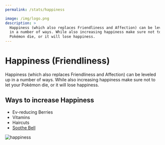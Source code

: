```yaml
---
permalink: /stats/happiness

image: /img/logo.png
description: >
  Happiness (which also replaces Friendliness and Affection) can be leveled up
  in a number of ways. While also increasing happiness make sure not to let your
  Pokémon die, or it will lose happiness.
---
```


# Happiness (Friendliness)

Happiness (which also replaces Friendliness and Affection) can be leveled up in
a number of ways. While also increasing happiness make sure not to let your
Pokémon die, or it will lose happiness.

## Ways to increase Happiness

* Ev-reducing Berries
* Vitamins
* Haircuts
* [Soothe Bell](/items/soothe-bell)

![happiness](https://i.imgur.com/vrplPkL.png)

